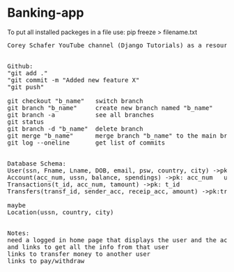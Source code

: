 # Banking-app

To put all installed packeges in a file use: pip freeze > filename.txt

<pre>
Corey Schafer YouTube channel (Django Tutorials) as a resource


Github:
"git add ."
"git commit -m "Added new feature X"
"git push"

git checkout "b_name"   switch branch
git branch "b_name"     create new branch named "b_name"
git branch -a           see all branches
git status
git branch -d "b_name"  delete branch  
git merge "b_name"      merge branch "b_name" to the main branch
git log --oneline       get list of commits


Database Schema:
User(ssn, Fname, Lname, DOB, email, psw, country, city) ->pk:ssn
Account(acc_num, ussn, balance, spendings) ->pk: acc_num   ussn is unique 
Transactions(t_id, acc_num, tamount) ->pk: t_id  
Transfers(transf_id, sender_acc, receip_acc, amount) ->pk:transf_id

maybe
Location(ussn, country, city)


Notes:
need a logged in home page that displays the user and the accounts
and links to get all the info from that user 
links to transfer money to another user
links to pay/withdraw

